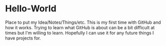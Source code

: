 # Hello-World
Place to put my Idea/Notes/Things/etc.
This is my first time with GitHub and how it works. Trying to learn what GitHub is about
can be a bit difficult at times but I'm willing to learn. Hopefully I can use it
for any future things I have projects for. 
